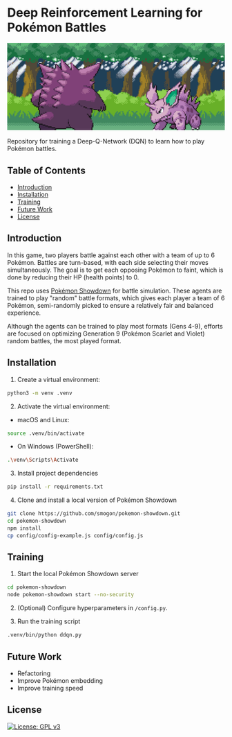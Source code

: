 # Deep Reinforcement Learning for Pokémon Battles

![Pokémon battling.](banner.jpg)

Repository for training a Deep-Q-Network (DQN) to learn how to play Pokémon battles. 

## Table of Contents

- [Introduction](#introduction)
- [Installation](#installation)
- [Training](#training)
- [Future Work](#future-work)
- [License](#license)

## Introduction

In this game, two players battle against each other with a team of up to 6 Pokémon. Battles are turn-based, with each side selecting their moves simultaneously. The goal is to get each opposing Pokémon to faint, which is done by reducing their HP (health points) to 0.

This repo uses [Pokémon Showdown](https://pokemonshowdown.com/) for battle simulation. These agents are trained to play "random" battle formats, which gives each player a team of 6 Pokémon, semi-randomly picked to ensure a relatively fair and balanced experience. 

Although the agents can be trained to play most formats (Gens 4-9), efforts are focused on optimizing Generation 9 (Pokémon Scarlet and Violet) random battles, the most played format.

## Installation

1. Create a virtual environment:
```bash
python3 -m venv .venv
```

2. Activate the virtual environment:
- macOS and Linux:
```bash
source .venv/bin/activate
```
- On Windows (PowerShell):

```bash
.\venv\Scripts\Activate
```

3. Install project dependencies
```bash
pip install -r requirements.txt
```

4. Clone and install a local version of Pokémon Showdown

```bash
git clone https://github.com/smogon/pokemon-showdown.git
cd pokemon-showdown
npm install
cp config/config-example.js config/config.js
```

## Training

1. Start the local Pokémon Showdown server

```bash
cd pokemon-showdown
node pokemon-showdown start --no-security
```

2. (Optional) Configure hyperparameters in `/config.py`.

3. Run the training script

```bash
.venv/bin/python ddqn.py
```

## Future Work

- Refactoring
- Improve Pokémon embedding
- Improve training speed

## License

[![License: GPL v3](https://img.shields.io/badge/License-GPLv3-blue.svg)](https://www.gnu.org/licenses/gpl-3.0)
